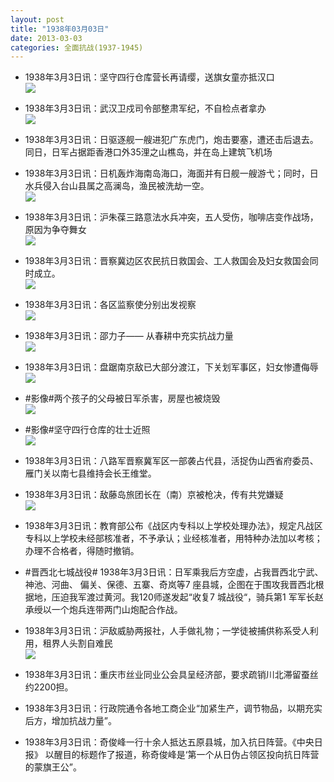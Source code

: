 ```yaml
---
layout: post
title: "1938年03月03日"
date: 2013-03-03
categories: 全面抗战(1937-1945)
---
```


<meta name="referrer" content="no-referrer" />

- 1938年3月3日讯：坚守四行仓库营长再请缨，送旗女童亦抵汉口 <br/><img src="https://ww1.sinaimg.cn/large/aca367d8jw1e2cyivcl57j.jpg" />

- 1938年3月3日讯：武汉卫戍司令部整肃军纪，不自检点者拿办 <br/><img src="https://ww2.sinaimg.cn/large/aca367d8jw1e2cwsdd95qj.jpg" />

- 1938年3月3日讯：日驱逐舰一艘进犯广东虎门，炮击要塞，遭还击后退去。同日，日军占据距香港口外35浬之山樵岛，并在岛上建筑飞机场 

- 1938年3月3日讯：日机轰炸海南岛海口，海面并有日舰一艘游弋；同时，日水兵侵入台山县属之高澜岛，渔民被洗劫一空。 <br/><img src="https://ww4.sinaimg.cn/large/aca367d8jw1e2csqel789j.jpg" />

- 1938年3月3日讯：沪朱葆三路意法水兵冲突，五人受伤，咖啡店变作战场，原因为争夺舞女 <br/><img src="https://ww1.sinaimg.cn/large/aca367d8jw1e2crl1cbp6j.jpg" />

- 1938年3月3日讯：晋察冀边区农民抗日救国会、工人救国会及妇女救国会同时成立。 <br/><img src="https://ww1.sinaimg.cn/large/aca367d8jw1e2cqzzlapij.jpg" />

- 1938年3月3日讯：各区监察使分别出发视察 <br/><img src="https://ww4.sinaimg.cn/large/aca367d8jw1e2cpuohn8oj.jpg" />

- 1938年3月3日讯：邵力子—— 从春耕中充实抗战力量 <br/><img src="https://ww3.sinaimg.cn/large/aca367d8jw1e2co4dhhzaj.jpg" />

- 1938年3月3日讯：盘踞南京敌已大部分渡江，下关划军事区，妇女惨遭侮辱 <br/><img src="https://ww1.sinaimg.cn/large/aca367d8jw1e2cmdfumkyj.jpg" />

- #影像#两个孩子的父母被日军杀害，房屋也被烧毁 <br/><img src="https://ww4.sinaimg.cn/large/aca367d8jw1e2cl87qv8cj.jpg" />

- #影像#坚守四行仓库的壮士近照 <br/><img src="https://ww1.sinaimg.cn/large/aca367d8jw1e2ckfcox2qj.jpg" />

- 1938年3月3日讯：八路军晋察冀军区一部袭占代县，活捉伪山西省府委员、雁门关以南七县维持会长王维堂。 

- 1938年3月3日讯：敌藤岛旅团长在（南）京被枪决，传有共党嫌疑 <br/><img src="https://ww1.sinaimg.cn/large/aca367d8jw1e2cffqzb91j.jpg" />

- 1938年3月3日讯：教育部公布《战区内专科以上学校处理办法》，规定凡战区专科以上学校未经部核准者，不予承认；业经核准者，用特种办法加以考核；办理不合格者，得随时撤销。 

- #晋西北七城战役# 1938年3月3日讯：日军乘我后方空虚，占我晋西北宁武、神池、河曲、 偏关、保德、五寨、奇岚等7 座县城，企图在于围攻我晋西北根据地，压迫我军渡过黄河。我120师遂发起“收复7 城战役“，骑兵第1 军军长赵承绶以一个炮兵连带两门山炮配合作战。 

- 1938年3月3日讯：沪敌威胁两报社，人手做礼物；一学徒被捕供称系受人利用，租界人头割自难民 <br/><img src="https://ww1.sinaimg.cn/large/aca367d8jw1e2cdpd3ld8j.jpg" />

- 1938年3月3日讯：重庆市丝业同业公会具呈经济部，要求疏销川北滞留蚕丝约2200担。 

- 1938年3月3日讯：行政院通令各地工商企业“加紧生产，调节物品，以期充实后方，增加抗战力量”。 

- 1938年3月3日讯：奇俊峰一行十余人抵达五原县城，加入抗日阵营。《中央日报》 以醒目的标题作了报道，称奇俊峰是‘第一个从日伪占领区投向抗日阵营的蒙旗王公”。 


